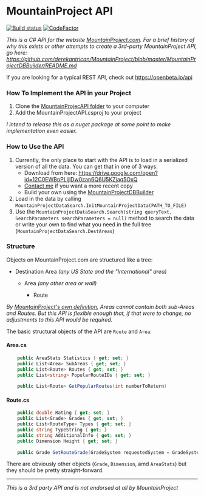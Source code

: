 # MountainProject API

[![Build status](https://ci.appveyor.com/api/projects/status/ue7w1eu6y3d7hkvn?svg=true)](https://ci.appveyor.com/project/derekantrican/mountainproject) [![CodeFactor](https://www.codefactor.io/repository/github/derekantrican/mountainproject/badge/master)](https://www.codefactor.io/repository/github/derekantrican/mountainproject/overview/master)

*This is a C# API for the website [MountainProject.com](https://mountainproject.com). For a brief history of why this exists or other attempts to create a 3rd-party MountainProject API, go here: https://github.com/derekantrican/MountainProject/blob/master/MountainProjectDBBuilder/README.md*

If you are looking for a typical REST API, check out https://openbeta.io/api

### How To Implement the API in your Project

1. Clone the [MountainProjecAPI folder](https://github.com/derekantrican/MountainProject/tree/master/MountainProjectAPI) to your computer
2. Add the MountainProjectAPI.csproj to your project

*I intend to release this as a nuget package at some point to make implementation even easier.*

### How to Use the API

1. Currently, the only place to start with the API is to load in a serialized version of all the data. You can get that in one of 3 ways:
    - Download from here: https://drive.google.com/open?id=12C0EWBpPLjjlDw0zan6Q6U5KZjaq5OxQ
    - [Contact me](mailto:derekantrican@gmail.com) if you want a more recent copy
    - Build your own using the [MountainProjectDBBuilder](https://github.com/derekantrican/MountainProject/tree/master/MountainProjectDBBuilder)
2. Load in the data by calling `MountainProjectDataSearch.InitMountainProjectData(PATH_TO_FILE)`
3. Use the `MountainProjectDataSearch.Search(string queryText, SearchParameters searchParameters = null)` method to search the data or write your own to find what you need in the full tree (`MountainProjectDataSearch.DestAreas`)

### Structure

Objects on MountainProject.com are structured like a tree:

- Destination Area *(any US State and the "International" area)*

  - Area *(any other area or wall)*

    - Route
    
*By [MountainProject's own definition](https://i.imgur.com/e6ZEP65.png), Areas cannot contain both sub-Areas and Routes. But this API is flexible enough that, if that were to change, no adjustments to this API would be required.*

The basic structural objects of the API are `Route` and `Area`:

#### Area.cs
```csharp
	public AreaStats Statistics { get; set; }
	public List<Area> SubAreas { get; set; }
	public List<Route> Routes { get; set; }
	public List<string> PopularRouteIDs { get; set; }
	
	public List<Route> GetPopularRoutes(int numberToReturn)
```

#### Route.cs
```csharp
	public double Rating { get; set; }
	public List<Grade> Grades { get; set; }
	public List<RouteType> Types { get; set; }
	public string TypeString { get; }
	public string AdditionalInfo { get; set; }
	public Dimension Height { get; set; }
	
	public Grade GetRouteGrade(GradeSystem requestedSystem = GradeSystem.YDS)
```

There are obviously other objects (`Grade`, `Dimension`, amd `AreaStats`) but they should be pretty straight-forward.

------------
*This is a 3rd party API and is not endorsed at all by MountainProject*
